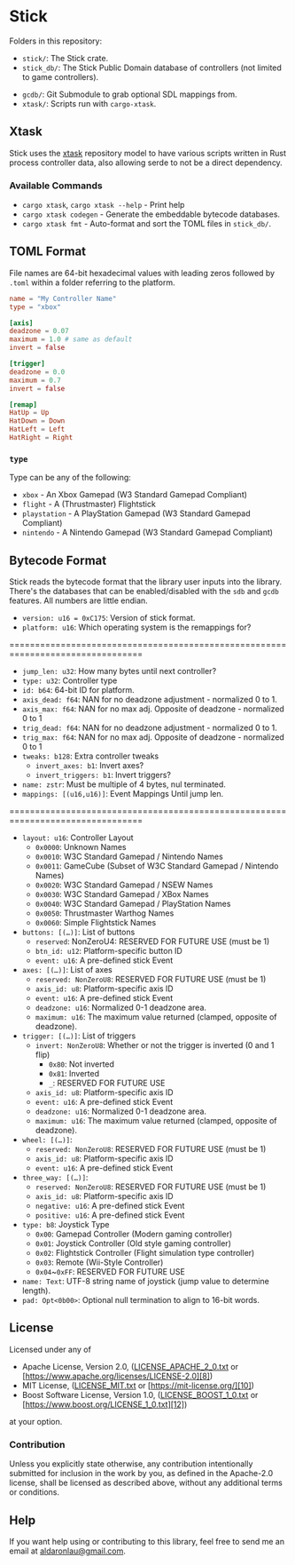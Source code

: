 # Stick
Folders in this repository:
 - `stick/`: The Stick crate.
 - `stick_db/`: The Stick Public Domain database of controllers (not limited
   to game controllers).
<!-- - `fmt/`: Formatting for the Stick database.
 - `map/`: Code to import the SDL Game Controller ZLib database of controllers. -->
 - `gcdb/`: Git Submodule to grab optional SDL mappings from.
 - `xtask/`: Scripts run with `cargo-xtask`.

## Xtask
Stick uses the [xtask](https://github.com/matklad/cargo-xtask) repository model
to have various scripts written in Rust process controller data, also allowing
serde to not be a direct dependency.

### Available Commands
 - `cargo xtask`, `cargo xtask --help` - Print help
 - `cargo xtask codegen` - Generate the embeddable bytecode databases.
 - `cargo xtask fmt` - Auto-format and sort the TOML files in `stick_db/`.

## TOML Format
File names are 64-bit hexadecimal values with leading zeros followed by `.toml`
within a folder referring to the platform.

```toml
name = "My Controller Name"
type = "xbox"

[axis]
deadzone = 0.07
maximum = 1.0 # same as default
invert = false

[trigger]
deadzone = 0.0
maximum = 0.7
invert = false

[remap]
HatUp = Up
HatDown = Down
HatLeft = Left
HatRight = Right
```

### `type`
Type can be any of the following:
 - `xbox` - An Xbox Gamepad (W3 Standard Gamepad Compliant)
 - `flight` - A (Thrustmaster) Flightstick
 - `playstation` - A PlayStation Gamepad (W3 Standard Gamepad Compliant)
 - `nintendo` - A Nintendo Gamepad (W3 Standard Gamepad Compliant)

## Bytecode Format
Stick reads the bytecode format that the library user inputs into the library.
There's the databases that can be enabled/disabled with the `sdb` and `gcdb`
features.  All numbers are little endian.

 - `version: u16 = 0xC175`: Version of stick format.
 - `platform: u16`: Which operating system is the remappings for?

================================================================================

 - `jump_len: u32`: How many bytes until next controller?
 - `type: u32`: Controller type
 - `id: b64`: 64-bit ID for platform.
 - `axis_dead: f64`: NAN for no deadzone adjustment - normalized 0 to 1.
 - `axis_max: f64`: NAN for no max adj. Opposite of deadzone - normalized 0 to 1
 - `trig_dead: f64`: NAN for no deadzone adjustment - normalized 0 to 1.
 - `trig_max: f64`: NAN for no max adj. Opposite of deadzone - normalized 0 to 1
 - `tweaks: b128`: Extra controller tweaks
   - `invert_axes: b1`: Invert axes?
   - `invert_triggers: b1`: Invert triggers?
 - `name: zstr`: Must be multiple of 4 bytes, nul terminated.
 - `mappings: [(u16,u16)]`: Event Mappings Until jump len.

================================================================================

 - `layout: u16`: Controller Layout
   - `0x0000`: Unknown Names
   - `0x0010`: W3C Standard Gamepad / Nintendo Names
   - `0x0011`: GameCube (Subset of W3C Standard Gamepad / Nintendo Names)
   - `0x0020`: W3C Standard Gamepad / NSEW Names
   - `0x0030`: W3C Standard Gamepad / XBox Names
   - `0x0040`: W3C Standard Gamepad / PlayStation Names
   - `0x0050`: Thrustmaster Warthog Names
   - `0x0060`: Simple Flightstick Names
 - `buttons: [(…)]`: List of buttons
   - `reserved`: NonZeroU4: RESERVED FOR FUTURE USE (must be 1)
   - `btn_id: u12`: Platform-specific button ID
   - `event: u16`: A pre-defined stick Event
 - `axes: [(…)]`: List of axes
   - `reserved: NonZeroU8`: RESERVED FOR FUTURE USE (must be 1)
   - `axis_id: u8`: Platform-specific axis ID
   - `event: u16`: A pre-defined stick Event
   - `deadzone: u16`: Normalized 0-1 deadzone area.
   - `maximum: u16`: The maximum value returned (clamped, opposite of deadzone).
 - `trigger: [(…)]`: List of triggers
   - `invert: NonZeroU8`: Whether or not the trigger is inverted (0 and 1 flip)
     - `0x80`: Not inverted
     - `0x81`: Inverted
     - `_`: RESERVED FOR FUTURE USE
   - `axis_id: u8`: Platform-specific axis ID
   - `event: u16`: A pre-defined stick Event
   - `deadzone: u16`: Normalized 0-1 deadzone area.
   - `maximum: u16`: The maximum value returned (clamped, opposite of deadzone).
 - `wheel: [(…)]`:
   - `reserved: NonZeroU8`: RESERVED FOR FUTURE USE (must be 1)
   - `axis_id: u8`: Platform-specific axis ID
   - `event: u16`: A pre-defined stick Event
 - `three_way: [(…)]`:
   - `reserved: NonZeroU8`: RESERVED FOR FUTURE USE (must be 1)
   - `axis_id: u8`: Platform-specific axis ID
   - `negative: u16`: A pre-defined stick Event
   - `positive: u16`: A pre-defined stick Event
 - `type: b8`: Joystick Type
   - `0x00`: Gamepad Controller (Modern gaming controller)
   - `0x01`: Joystick Controller (Old style gaming controller)
   - `0x02`: Flightstick Controller (Flight simulation type controller)
   - `0x03`: Remote (Wii-Style Controller)
   - `0x04`~`0xFF`: RESERVED FOR FUTURE USE
 - `name: Text`: UTF-8 string name of joystick (jump value to determine length).
 - `pad: Opt<0b00>`: Optional null termination to align to 16-bit words.

## License
Licensed under any of
 - Apache License, Version 2.0, ([LICENSE_APACHE_2_0.txt][7]
   or [https://www.apache.org/licenses/LICENSE-2.0][8])
 - MIT License, ([LICENSE_MIT.txt][9] or [https://mit-license.org/][10])
 - Boost Software License, Version 1.0, ([LICENSE_BOOST_1_0.txt][11]
   or [https://www.boost.org/LICENSE_1_0.txt][12])

at your option.

### Contribution
Unless you explicitly state otherwise, any contribution intentionally submitted
for inclusion in the work by you, as defined in the Apache-2.0 license, shall be
licensed as described above, without any additional terms or conditions.

## Help
If you want help using or contributing to this library, feel free to send me an
email at [aldaronlau@gmail.com][13].

[7]: https://github.com/libcala/stick/blob/main/LICENSE_APACHE_2_0.txt
[8]: https://www.apache.org/licenses/LICENSE-2.0
[9]: https://github.com/libcala/stick/blob/main/LICENSE_MIT.txt
[10]: https://mit-license.org/
[11]: https://github.com/libcala/stick/blob/main/LICENSE_BOOST_1_0.txt
[12]: https://www.boost.org/LICENSE_1_0.txt
[13]: mailto:aldaronlau@gmail.com
